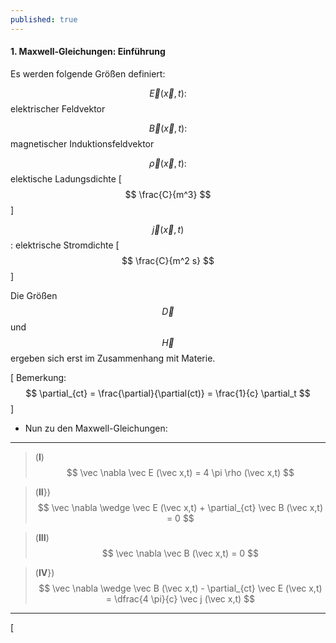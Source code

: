 ```yaml
---
published: true
---
```

#### 1. Maxwell-Gleichungen: Einführung

Es werden folgende Größen definiert:

$$\vec E(\vec x,t) :$$ elektrischer Feldvektor

$$\vec B(\vec x,t) :$$ magnetischer Induktionsfeldvektor

$$\vec \rho(\vec x,t) :$$ elektische Ladungsdichte [ $$ \frac{C}{m^3} $$ ]

$$\vec j(\vec x,t) $$ : elektrische Stromdichte  [ $$ \frac{C}{m^2 s} $$ ]

 Die Größen $$ \vec D $$ und $$ \vec H $$ ergeben sich erst im Zusammenhang mit Materie.
 
 [ Bemerkung: $$ \partial_{ct} = \frac{\partial}{\partial(ct)} = \frac{1}{c} \partial_t $$ ]
- Nun zu den Maxwell-Gleichungen:
---
 > (**I**) $$ \vec \nabla \vec E (\vec x,t) = 4 \pi \rho (\vec x,t) $$
 
 > (**II**})$$ \vec \nabla \wedge \vec E (\vec x,t) + \partial_{ct} \vec B (\vec x,t) = 0 $$
 
 > (**III**) $$ \vec \nabla \vec B (\vec x,t) = 0 $$
 
 > (**IV**})$$ \vec \nabla \wedge \vec B (\vec x,t) - \partial_{ct} \vec E (\vec x,t) = \dfrac{4 \pi}{c} \vec j (\vec x,t) $$
 ---
 [